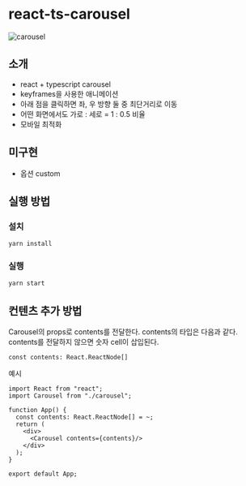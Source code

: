 # react-ts-carousel

![carousel](https://user-images.githubusercontent.com/34512577/71557562-0f13d480-2a8b-11ea-99bd-d7453930b41f.gif)

## 소개

- react + typescript carousel
- keyframes을 사용한 애니메이션
- 아래 점을 클릭하면 좌, 우 방향 둘 중 최단거리로 이동
- 어떤 화면에서도 가로 : 세로 = 1 : 0.5 비율
- 모바일 최적화

## 미구현

- 옵션 custom

## 실행 방법

### 설치

```javascript
yarn install
```

### 실행

```javascript
yarn start
```

## 컨텐츠 추가 방법

Carousel의 props로 contents를 전달한다.
contents의 타입은 다음과 같다.
contents를 전달하지 않으면 숫자 cell이 삽입된다.

```
const contents: React.ReactNode[]
```

예시

```
import React from "react";
import Carousel from "./carousel";

function App() {
  const contents: React.ReactNode[] = ~;
  return (
    <div>
      <Carousel contents={contents}/>
    </div>
  );
}

export default App;

```
